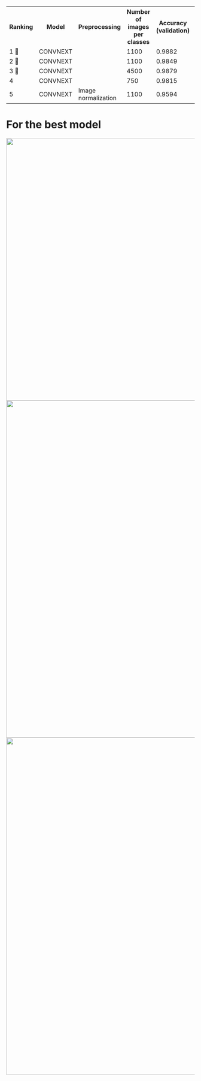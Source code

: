 <table>
  <tr>
    <th>Ranking</th>
    <th>Model</th>
    <th>Preprocessing</th>
    <th>Number of images per classes</th>
    <th>Accuracy (validation)</th>
    <th>Size image</th>
    <th>Time (in minutes)</th>
  </tr>

   <tr>
    <td>1 🥇</td>
    <td>CONVNEXT</td>
    <td></td>
    <td>1100</td>
    <td>0.9882</td>
    <td>224x224</td>
    <td>150</td>
  </tr>
   <tr>
    <td>2 🥈</td>
    <td>CONVNEXT</td>
    <td></td>
    <td>1100</td>
    <td>0.9849</td>
    <td>128x128</td>
    <td>50</td>
  </tr>
  <tr>
    <td>3 🥉</td>
    <td>CONVNEXT</td>
    <td></td>
    <td>4500</td>
    <td>0.9879</td>
    <td>64x64</td>
    <td>120</td>
  </tr>
  <tr>
    <td>4</td>
    <td>CONVNEXT</td>
    <td></td>
    <td>750</td>
    <td>0.9815</td>
    <td>224x224</td>
    <td>80</td>
  </tr>
  <tr>
    <td>5</td>
    <td>CONVNEXT</td>
    <td>Image normalization</td>
    <td>1100</td>
    <td>0.9594</td>
    <td>128x128</td>
    <td>65</td>
  </tr>
</table>

# For the best model

<img src="https://user-images.githubusercontent.com/28403617/191049605-521431eb-c8c5-4f57-9e66-40098db75a85.png" height="700" width="700" />


<img src="https://user-images.githubusercontent.com/28403617/191049696-e7e84f0b-36d1-4ac1-9514-abe275d0aea0.png" width="900" />


<img src="https://user-images.githubusercontent.com/28403617/191049846-594fe8d6-5de5-4280-8004-d1a722467089.png" width="900" />
